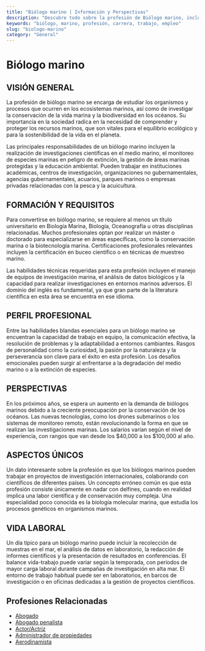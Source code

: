 ```yaml
---
title: "Biólogo marino | Información y Perspectivas"
description: "Descubre todo sobre la profesión de Biólogo marino, incluyendo responsabilidades, requisitos y oportunidades."
keywords: "biólogo, marino, profesión, carrera, trabajo, empleo"
slug: "biologo-marino"
category: "General"
---
```


# Biólogo marino

## VISIÓN GENERAL

La profesión de biólogo marino se encarga de estudiar los organismos y procesos que ocurren en los ecosistemas marinos, así como de investigar la conservación de la vida marina y la biodiversidad en los océanos. Su importancia en la sociedad radica en la necesidad de comprender y proteger los recursos marinos, que son vitales para el equilibrio ecológico y para la sostenibilidad de la vida en el planeta. 

Las principales responsabilidades de un biólogo marino incluyen la realización de investigaciones científicas en el medio marino, el monitoreo de especies marinas en peligro de extinción, la gestión de áreas marinas protegidas y la educación ambiental. Pueden trabajar en instituciones académicas, centros de investigación, organizaciones no gubernamentales, agencias gubernamentales, acuarios, parques marinos o empresas privadas relacionadas con la pesca y la acuicultura.

## FORMACIÓN Y REQUISITOS

Para convertirse en biólogo marino, se requiere al menos un título universitario en Biología Marina, Biología, Oceanografía u otras disciplinas relacionadas. Muchos profesionales optan por realizar un máster o doctorado para especializarse en áreas específicas, como la conservación marina o la biotecnología marina. Certificaciones profesionales relevantes incluyen la certificación en buceo científico o en técnicas de muestreo marino.

Las habilidades técnicas requeridas para esta profesión incluyen el manejo de equipos de investigación marina, el análisis de datos biológicos y la capacidad para realizar investigaciones en entornos marinos adversos. El dominio del inglés es fundamental, ya que gran parte de la literatura científica en esta área se encuentra en ese idioma.

## PERFIL PROFESIONAL

Entre las habilidades blandas esenciales para un biólogo marino se encuentran la capacidad de trabajo en equipo, la comunicación efectiva, la resolución de problemas y la adaptabilidad a entornos cambiantes. Rasgos de personalidad como la curiosidad, la pasión por la naturaleza y la perseverancia son clave para el éxito en esta profesión. Los desafíos emocionales pueden surgir al enfrentarse a la degradación del medio marino o a la extinción de especies.

## PERSPECTIVAS

En los próximos años, se espera un aumento en la demanda de biólogos marinos debido a la creciente preocupación por la conservación de los océanos. Las nuevas tecnologías, como los drones submarinos o los sistemas de monitoreo remoto, están revolucionando la forma en que se realizan las investigaciones marinas. Los salarios varían según el nivel de experiencia, con rangos que van desde los $40,000 a los $100,000 al año.

## ASPECTOS ÚNICOS

Un dato interesante sobre la profesión es que los biólogos marinos pueden trabajar en proyectos de investigación internacionales, colaborando con científicos de diferentes países. Un concepto erróneo común es que esta profesión consiste únicamente en nadar con delfines, cuando en realidad implica una labor científica y de conservación muy compleja. Una especialidad poco conocida es la biología molecular marina, que estudia los procesos genéticos en organismos marinos.

## VIDA LABORAL

Un día típico para un biólogo marino puede incluir la recolección de muestras en el mar, el análisis de datos en laboratorio, la redacción de informes científicos y la presentación de resultados en conferencias. El balance vida-trabajo puede variar según la temporada, con períodos de mayor carga laboral durante campañas de investigación en alta mar. El entorno de trabajo habitual puede ser en laboratorios, en barcos de investigación o en oficinas dedicadas a la gestión de proyectos científicos.
## Profesiones Relacionadas

- [Abogado](/profesiones/abogado/)
- [Abogado penalista](/profesiones/abogado-penalista/)
- [Actor/Actriz](/profesiones/actor-actriz/)
- [Administrador de propiedades](/profesiones/administrador-de-propiedades/)
- [Aerodinamista](/profesiones/aerodinamista/)

